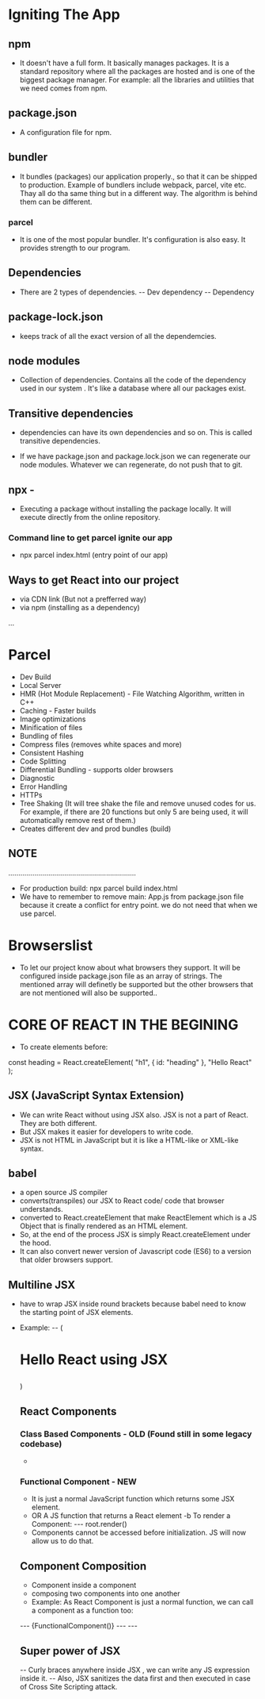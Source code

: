 # Igniting The App

## npm

- It doesn't have a full form. It basically manages packages. It is a standard repository where all the packages are hosted and is one of the biggest package manager. For example: all the libraries and utilities that we need comes from npm.

## package.json

- A configuration file for npm.

## bundler

- It bundles (packages) our application properly., so that it can be shipped to production. Example of bundlers include webpack, parcel, vite etc. Thay all do tha same thing but in a different way. The algorithm is behind them can be different.

### parcel

- It is one of the most popular bundler. It's configuration is also easy. It provides strength to our program.

## Dependencies

- There are 2 types of dependencies.
  -- Dev dependency
  -- Dependency

## package-lock.json

- keeps track of all the exact version of all the dependemcies.

## node modules

- Collection of dependencies. Contains all the code of the dependency used in our system . It's like a database where all our packages exist.

## Transitive dependencies

- dependencies can have its own dependencies and so on. This is called transitive dependencies.

- If we have package.json and package.lock.json we can regenerate our node modules. Whatever we can regenerate, do not push that to git.

## npx -

- Executing a package without installing the package locally. It will execute directly from the online repository.

### Command line to get parcel ignite our app

- npx parcel index.html (entry point of our app)

## Ways to get React into our project

- via CDN link (But not a prefferred way)
- via npm (installing as a dependency)

...

# Parcel

- Dev Build
- Local Server
- HMR (Hot Module Replacement) - File Watching Algorithm, written in C++
- Caching - Faster builds
- Image optimizations
- Minification of files
- Bundling of files
- Compress files (removes white spaces and more)
- Consistent Hashing
- Code Splitting
- Differential Bundling - supports older browsers
- Diagnostic
- Error Handling
- HTTPs
- Tree Shaking (It will tree shake the file and remove unused codes for us. For example, if there are 20 functions but only 5 are being used, it will automatically remove rest of them.)
- Creates different dev and prod bundles (build)

## NOTE

................................................................

- For production build: npx parcel build index.html
- We have to remember to remove main: App.js from package.json file because it create a conflict for entry point. we do not need that when we use parcel.

# Browserslist

- To let our project know about what browsers they support. It will be configured inside package.json file as an array of strings. The mentioned array will definetly be supported but the other browsers that are not mentioned will also be supported..

# CORE OF REACT IN THE BEGINING

- To create elements before:

const heading = React.createElement(
"h1",
{ id: "heading" },
"Hello React"
);

## JSX (JavaScript Syntax Extension)

- We can write React without using JSX also. JSX is not a part of React. They are both different.
- But JSX makes it easier for developers to write code.
- JSX is not HTML in JavaScript but it is like a HTML-like or XML-like syntax.

## babel

- a open source JS compiler
- converts(transpiles) our JSX to React code/ code that browser understands.
- converted to React.createElement that make ReactElement which is a JS Object that is finally rendered as an HTML element.
- So, at the end of the process JSX is simply React.createElement under the hood.
- It can also convert newer version of Javascript code (ES6) to a version that older browsers support.

## Multiline JSX

- have to wrap JSX inside round brackets because babel need to know the starting point of JSX elements.
- Example:
  -- (<h1 className="head">
  Hello React using JSX
  </h1>
  )

  ## React Components

  ### Class Based Components - OLD (Found still in some legacy codebase)

  -

  ### Functional Component - NEW

  - It is just a normal JavaScript function which returns some JSX element.
  - OR A JS function that returns a React element
    -b To render a Component:
    --- root.render(<FunctionalComponent />)
  - Components cannot be accessed before initialization. JS will now allow us to do that.

  ## Component Composition

  - Component inside a component
  - composing two components into one another
  - Example: As React Component is just a normal function, we can call a component as a function too:

  --- {FunctionalComponent()}
  --- <FunctionalComponent />
  --- <FunctionalComponent></FunctionalComponent>

  ## Super power of JSX

  -- Curly braces anywhere inside JSX , we can write any JS expression inside it.
  -- Also, JSX sanitizes the data first and then executed in case of Cross Site Scripting attack.
